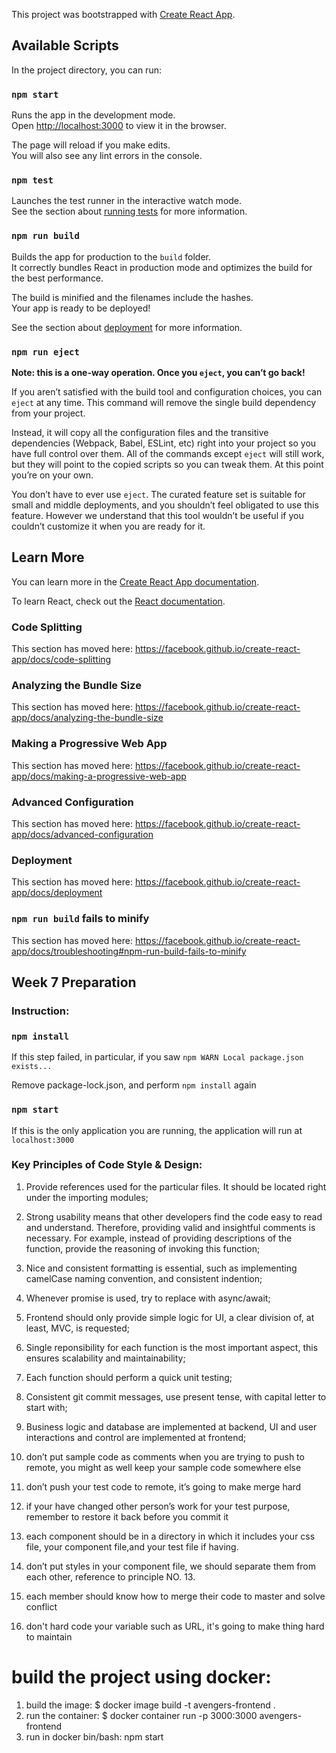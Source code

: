 This project was bootstrapped with [Create React App](https://github.com/facebook/create-react-app).

## Available Scripts

In the project directory, you can run:

### `npm start`

Runs the app in the development mode.<br>
Open [http://localhost:3000](http://localhost:3000) to view it in the browser.

The page will reload if you make edits.<br>
You will also see any lint errors in the console.

### `npm test`

Launches the test runner in the interactive watch mode.<br>
See the section about [running tests](https://facebook.github.io/create-react-app/docs/running-tests) for more information.

### `npm run build`

Builds the app for production to the `build` folder.<br>
It correctly bundles React in production mode and optimizes the build for the best performance.

The build is minified and the filenames include the hashes.<br>
Your app is ready to be deployed!

See the section about [deployment](https://facebook.github.io/create-react-app/docs/deployment) for more information.

### `npm run eject`

**Note: this is a one-way operation. Once you `eject`, you can’t go back!**

If you aren’t satisfied with the build tool and configuration choices, you can `eject` at any time. This command will remove the single build dependency from your project.

Instead, it will copy all the configuration files and the transitive dependencies (Webpack, Babel, ESLint, etc) right into your project so you have full control over them. All of the commands except `eject` will still work, but they will point to the copied scripts so you can tweak them. At this point you’re on your own.

You don’t have to ever use `eject`. The curated feature set is suitable for small and middle deployments, and you shouldn’t feel obligated to use this feature. However we understand that this tool wouldn’t be useful if you couldn’t customize it when you are ready for it.

## Learn More

You can learn more in the [Create React App documentation](https://facebook.github.io/create-react-app/docs/getting-started).

To learn React, check out the [React documentation](https://reactjs.org/).

### Code Splitting

This section has moved here: https://facebook.github.io/create-react-app/docs/code-splitting

### Analyzing the Bundle Size

This section has moved here: https://facebook.github.io/create-react-app/docs/analyzing-the-bundle-size

### Making a Progressive Web App

This section has moved here: https://facebook.github.io/create-react-app/docs/making-a-progressive-web-app

### Advanced Configuration

This section has moved here: https://facebook.github.io/create-react-app/docs/advanced-configuration

### Deployment

This section has moved here: https://facebook.github.io/create-react-app/docs/deployment

### `npm run build` fails to minify

This section has moved here: https://facebook.github.io/create-react-app/docs/troubleshooting#npm-run-build-fails-to-minify

## Week 7 Preparation

### Instruction:

### `npm install`

If this step failed, in particular, if you saw `npm WARN Local package.json exists...`

Remove package-lock.json, and perform `npm install` again

### `npm start`

If this is the only application you are running, the application will run at `localhost:3000`

### Key Principles of Code Style & Design:

1. Provide references used for the particular files. It should be located right under the importing modules;

2. Strong usability means that other developers find the code easy to read and understand. Therefore, providing valid and insightful comments is necessary. For example, instead of providing descriptions of the function, provide the reasoning of invoking this function;

3. Nice and consistent formatting is essential, such as implementing camelCase naming convention, and consistent indention;

4. Whenever promise is used, try to replace with async/await;

5. Frontend should only provide simple logic for UI, a clear division of, at least, MVC, is requested;

6. Single reponsibility for each function is the most important aspect, this ensures scalability and maintainability;

7. Each function should perform a quick unit testing;

8. Consistent git commit messages, use present tense, with capital letter to start with;

9. Business logic and database are implemented at backend, UI and user interactions and control are implemented at frontend;

10. don’t put sample code as comments when you are trying to push to remote, you might as well keep your sample code somewhere else

11. don’t push your test code to remote, it’s going to make merge hard

12. if your have changed other person’s work for your test purpose, remember to restore it back before you commit it

13. each component should be in a directory in which it includes your css file, your component file,and your test file if having.

14. don’t put styles in your component file, we should separate them from each other, reference to principle NO. 13.

15. each member should know how to merge their code to master and solve conflict

16. don't hard code your variable such as URL, it's going to make thing hard to maintain

# build the project using docker:
1. build the image:
$ docker image build -t avengers-frontend .
2. run the container:
$ docker container run -p 3000:3000 avengers-frontend
3. run in docker bin/bash:
npm start

